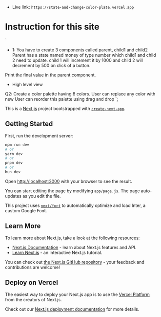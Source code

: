- Live link: `https://state-and-change-color-plate.vercel.app`

# Instruction for this site

`

- 1: You have to create 3 components called parent, child1 and child2
  Parent has a state named money of type number which child1 and child 2 need to update. child 1 will increment it by 1000 and child 2 will decrement by 500 on click of a button.

Print the final value in the parent component.

- High level view
  <Parent>
  <Child1/>
  <Child2/>
  </Parent>

Q2: Create a color palette having 8 colors.
User can replace any color with new
User can reorder this palette using drag and drop
`;

This is a [Next.js](https://nextjs.org/) project bootstrapped with [`create-next-app`](https://github.com/vercel/next.js/tree/canary/packages/create-next-app).

## Getting Started

First, run the development server:

```bash
npm run dev
# or
yarn dev
# or
pnpm dev
# or
bun dev
```

Open [http://localhost:3000](http://localhost:3000) with your browser to see the result.

You can start editing the page by modifying `app/page.js`. The page auto-updates as you edit the file.

This project uses [`next/font`](https://nextjs.org/docs/basic-features/font-optimization) to automatically optimize and load Inter, a custom Google Font.

## Learn More

To learn more about Next.js, take a look at the following resources:

- [Next.js Documentation](https://nextjs.org/docs) - learn about Next.js features and API.
- [Learn Next.js](https://nextjs.org/learn) - an interactive Next.js tutorial.

You can check out [the Next.js GitHub repository](https://github.com/vercel/next.js/) - your feedback and contributions are welcome!

## Deploy on Vercel

The easiest way to deploy your Next.js app is to use the [Vercel Platform](https://vercel.com/new?utm_medium=default-template&filter=next.js&utm_source=create-next-app&utm_campaign=create-next-app-readme) from the creators of Next.js.

Check out our [Next.js deployment documentation](https://nextjs.org/docs/deployment) for more details.
